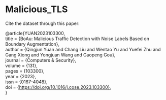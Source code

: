 # Malicious_TLS

Cite the dataset through this paper:  

@article{YUAN2023103300,  
title = {BoAu: Malicious Traffic Detection with Noise Labels Based on Boundary Augmentation},   
author = {Qingjun Yuan and Chang Liu and Wentao Yu and Yuefei Zhu and Gang Xiong and Yongjuan Wang and Gaopeng Gou},   
journal = {Computers & Security},   
volume = {131},   
pages = {103300},   
year = {2023},   
issn = {0167-4048},   
doi = {https://doi.org/10.1016/j.cose.2023.103300},   
}
